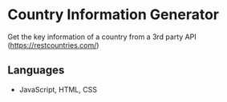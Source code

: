 # Country Information Generator
Get the key information of a country from a 3rd party API (https://restcountries.com/)

## Languages
- JavaScript, HTML, CSS
